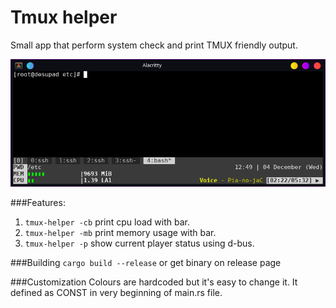 # Tmux helper
Small app that perform system check and print TMUX friendly output.

![Preview](.github/prev.png)

###Features:
1. `tmux-helper -cb` print cpu load with bar.
2. `tmux-helper -mb` print memory usage with bar.
3. `tmux-helper -p` show current player status using d-bus.

###Building 
`cargo build --release`
or get binary on release page

###Customization
Colours are hardcoded but it's easy to change it. It defined as CONST in very beginning of main.rs file.
